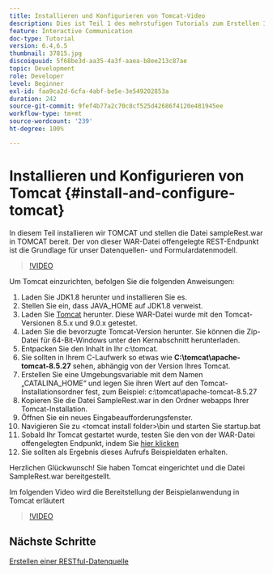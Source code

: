 ```yaml
---
title: Installieren und Konfigurieren von Tomcat-Video
description: Dies ist Teil 1 des mehrstufigen Tutorials zum Erstellen Ihres ersten interaktiven Kommunikationsdokuments.
feature: Interactive Communication
doc-type: Tutorial
version: 6.4,6.5
thumbnail: 37815.jpg
discoiquuid: 5f68be3d-aa35-4a3f-aaea-b8ee213c87ae
topic: Development
role: Developer
level: Beginner
exl-id: faa9ca2d-6cfa-4abf-be5e-3e549202853a
duration: 242
source-git-commit: 9fef4b77a2c70c8cf525d42686f4120e481945ee
workflow-type: tm+mt
source-wordcount: '239'
ht-degree: 100%

---
```


# Installieren und Konfigurieren von Tomcat {#install-and-configure-tomcat}

In diesem Teil installieren wir TOMCAT und stellen die Datei sampleRest.war in TOMCAT bereit. Der von dieser WAR-Datei offengelegte REST-Endpunkt ist die Grundlage für unser Datenquellen- und Formulardatenmodell.

>[!VIDEO](https://video.tv.adobe.com/v/37815?quality=12&learn=on)

Um Tomcat einzurichten, befolgen Sie die folgenden Anweisungen:

1. Laden Sie JDK1.8 herunter und installieren Sie es.
2. Stellen Sie ein, dass JAVA_HOME auf JDK1.8 verweist.
3. Laden Sie [Tomcat](https://tomcat.apache.org/) herunter. Diese WAR-Datei wurde mit den Tomcat-Versionen 8.5.x und 9.0.x getestet.
4. Laden Sie die bevorzugte Tomcat-Version herunter. Sie können die Zip-Datei für 64-Bit-Windows unter den Kernabschnitt herunterladen.
5. Entpacken Sie den Inhalt in Ihr c:\tomcat.
6. Sie sollten in Ihrem C-Laufwerk so etwas wie **C:\tomcat\apache-tomcat-8.5.27** sehen, abhängig von der Version Ihres Tomcat.
7. Erstellen Sie eine Umgebungsvariable mit dem Namen „CATALINA_HOME“ und legen Sie ihren Wert auf den Tomcat-Installationsordner fest, zum Beispiel: c:\tomcat\apache-tomcat-8.5.27
8. Kopieren Sie die Datei SampleRest.war in den Ordner webapps Ihrer Tomcat-Installation.
9. Öffnen Sie ein neues Eingabeaufforderungsfenster.
10. Navigieren Sie zu &lt;tomcat install folder>\bin und starten Sie startup.bat
11. Sobald Ihr Tomcat gestartet wurde, testen Sie den von der WAR-Datei offengelegten Endpunkt, indem Sie [hier klicken](http://localhost:8080/SampleRest/webapi/getStatement/9586)
12. Sie sollten als Ergebnis dieses Aufrufs Beispieldaten erhalten.

Herzlichen Glückwunsch! Sie haben Tomcat eingerichtet und die Datei SampleRest.war bereitgestellt.

Im folgenden Video wird die Bereitstellung der Beispielanwendung in Tomcat erläutert
>[!VIDEO](https://video.tv.adobe.com/v/37815?quality=12&learn=on)

## Nächste Schritte

[Erstellen einer RESTful-Datenquelle](./create-data-source.md)